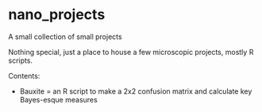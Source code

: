 # nano_projects
A small collection of small projects

Nothing special, just a place to house a few microscopic projects, mostly R scripts.

Contents:
- Bauxite = an R script to make a 2x2 confusion matrix and calculate key Bayes-esque measures
